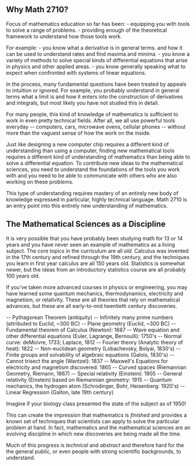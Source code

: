 ## Why Math 2710?

Focus of mathematics education so far has been:
	- equipping you with tools to solve a range of problems.
	- providing enough of the theoretical framework to understand how those tools work.

For example:
	- you know what a derivative is in general terms.
	and how it can be used to understand rates and find maxima and minima.
	- you know a variety of methods to solve special kinds of differential equations that arise in physics
	and other applied areas.
	- you know generally speaking what to expect when confronted with systems of linear equations.
	
In the process, many fundamental questions have been treated by appeals to intuition or ignored.
For example, you probably understand in general terms what a limit is and how it enters into the construction
of derivatives and integrals, but most likely you have not studied this in detail.  





For many people, this kind of knowledge of mathematics is sufficient to work in even pretty technical fields.
After all, we all use powerful tools everyday -- computers, cars, microwave ovens, cellular phones -- 
without more than the vaguest sense of how the work on the inside.

Just like designing a new computer chip requires a different kind of understanding than using a computer,
finding new mathematical tools requires a different kind of understanding of mathematics 
than being able to solve a differential equation.  To contribute new ideas to the mathematical sciences,
you need to understand the foundations of the tools you work with and you need to be able to communicate
with others who are also working on these problems.

This type of understanding requires mastery of an entirely new body of knowledge expressed in 
particular, highly technical language.  Math 2710 is an entry point into this entirely new understanding
of mathematics.

<!-- another example -->

## The Mathematical Sciences as a Discipline

It is very possible that you have probably been studying math for 13 or 14 years and you have never seen
an example of mathematics as a living subject.  The core topics in the curriculum are all *old.* Calculus
was invented in the 17th century and refined through the 19th century, and the techniques you learn in
first year calculus are all 150 years old.  Statistics is somewhat newer, but the ideas from an
introductory statistics course are all probably 100 years old. 

If you've taken more advanced courses
in physics or engineering, you may have learned some quantum mechanics, thermodynamics, electricity and magnetism,
or relativity.  These are all theories that rely on mathematical advances,
but these are all early-to-mid twentieth century discoveries.

-- Pythagorean Theorem (antiquity)
-- Infinitely many prime numbers (attributed to Euclid, ~300 BC)
-- Plane geometry (Euclid, ~300 BC)
-- Fundamental theorem of  Calculus (Newton): 1687
-- Wave equation and other differential equations (Euler, Lagrange, Bernoulli): 1750's
-- Normal curve: deMoivre, 1733; Laplace, 1812
-- Fourier theory (Analytic theory of heat): 1822
-- Non-euclidean geometry (Lobachevsky, Bolyai, 1830's)
-- Finite groups and solvability of algebraic equations (Galois, 1830's)
-- Cannot trisect the angle (Wantzel): 1837
-- Maxwell's Equations for electricity and magnetism discovered: 1865
-- Curved spaces (Riemannian Geometry, Riemann, 1867)
-- Special relativity (Einstein): 1905
-- General relativity (Einstein) based on Riemannian geometry: 1915
-- Quantum mechanics, the hydrogen atom (Schrodinger, Bohr, Heisenberg: 1920's)
-- Linear Regression (Galton, late 19th century)

Imagine if your biology class presented the state of the subject as of 1950!

This can create the impression that mathematics is *finished* and provides a known set of techniques
that scientists can apply to solve the particular problem at hand.  In fact, mathematics and the mathematical
sciences are an evolving discipline in which new discoveries are being made all the time.

Much of this progress is *technical* and *abstract* and therefore hard for the the general
public, or even people with strong scientific backgrounds, to understand. 













